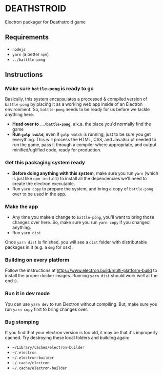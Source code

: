# DEATHSTROID

Electron packager for Deathstroid game

## Requirements

* `nodejs`
* `yarn` (a better `npm`)
* `../batttle-pong`

## Instructions

### Make sure `battle-pong` is ready to go

Basically, this system encapsulates a processed & compiled version of `battle-pong` by placing it as a working web app inside of an Electron environment. So, `battle-pong` needs to be ready for us before we tackle anything here.

* **Head over to `../battle-pong`**, a.k.a. the place you'd normally find the game
* **Run `gulp build`**, even if `gulp watch` is running, just to be sure you get everything. This will process the HTML, CSS, and JavaScript needed to run the game, pass it through a compiler where appropriate, and output minified/uglified code, ready for production.

### Get this packaging system ready

* **Before doing anything with this system**, make sure you run `yarn` (which is just like `npm install`) to install all the dependencies we'll need to create the electron executable.
* Run `yarn copy` to prepare the system, and bring a copy of `battle-pong` over to be used in the app.

### Make the app

* Any time you make a change to `battle-pong`, you'll want to bring those changes over here. So, make sure you run `yarn copy` if you changed anything.
* Run `yarn dist`

Once `yarn dist` is finished, you will see a `dist` folder with distributable packages in it (e.g. a `dmg` for osx).

### Building on every platform

Follow the instructions at https://www.electron.build/multi-platform-build to install the proper docker images. Running `yarn dist` should work well at the end :).

### Run it in dev mode

You can use `yarn dev` to run Electron without compiling. But, make sure you run `yarn copy` first to bring changes over.

### Bug stomping

If you find that your electron version is too old, it may be that it's improperly cached. Try destroying these local folders and building again:
* `~/Library/Caches/electron-builder`
* `~/.electron`
* `~/.electron-builder`
* `~/.cache/electron`
* `~/.cache/electron-builder`
